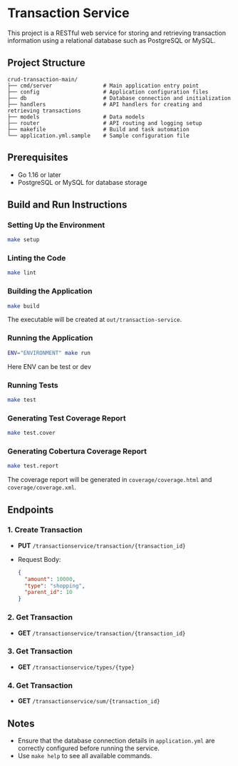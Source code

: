 # Transaction Service

This project is a RESTful web service for storing and retrieving transaction information using a relational database such as PostgreSQL or MySQL.

## Project Structure

```
crud-transaction-main/
├── cmd/server                # Main application entry point
├── config                    # Application configuration files
├── db                        # Database connection and initialization
├── handlers                  # API handlers for creating and retrieving transactions
├── models                    # Data models
├── router                    # API routing and logging setup
├── makefile                  # Build and task automation
└── application.yml.sample    # Sample configuration file
```

## Prerequisites

- Go 1.16 or later
- PostgreSQL or MySQL for database storage

## Build and Run Instructions

### Setting Up the Environment

```bash
make setup
```

### Linting the Code

```bash
make lint
```

### Building the Application

```bash
make build
```

The executable will be created at `out/transaction-service`.

### Running the Application

```bash
ENV="ENVIRONMENT" make run
```

Here ENV can be test or dev

### Running Tests

```bash
make test
```

### Generating Test Coverage Report

```bash
make test.cover
```

### Generating Cobertura Coverage Report

```bash
make test.report
```

The coverage report will be generated in `coverage/coverage.html` and `coverage/coverage.xml`.

## Endpoints

### 1. Create Transaction

- **PUT** `/transactionservice/transaction/{transaction_id}`
- Request Body:

  ```json
  {
    "amount": 10000,
    "type": "shopping",
    "parent_id": 10
  }
  ```

### 2. Get Transaction

- **GET** `/transactionservice/transaction/{transaction_id}`

### 3. Get Transaction

- **GET** `/transactionservice/types/{type}`

### 4. Get Transaction

- **GET** `/transactionservice/sum/{transaction_id}`

## Notes

- Ensure that the database connection details in `application.yml` are correctly configured before running the service.
- Use `make help` to see all available commands.
